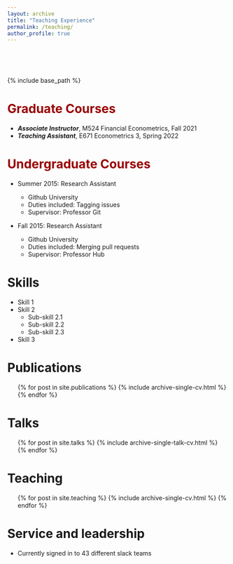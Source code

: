 ```yaml
---
layout: archive
title: "Teaching Experience"
permalink: /teaching/
author_profile: true
---
```

<pre>



</pre>
{% include base_path %}

<span style="color:#990000">Graduate Courses</span>
======
* ***Associate Instructor***, M524 Financial Econometrics, Fall 2021
* ***Teaching Assistant***, E671 Econometrics 3, Spring 2022

<span style="color:#990000">Undergraduate Courses</span>
======
* Summer 2015: Research Assistant
  * Github University
  * Duties included: Tagging issues
  * Supervisor: Professor Git

* Fall 2015: Research Assistant
  * Github University
  * Duties included: Merging pull requests
  * Supervisor: Professor Hub
  
Skills
======
* Skill 1
* Skill 2
  * Sub-skill 2.1
  * Sub-skill 2.2
  * Sub-skill 2.3
* Skill 3

Publications
======
  <ul>{% for post in site.publications %}
    {% include archive-single-cv.html %}
  {% endfor %}</ul>
  
Talks
======
  <ul>{% for post in site.talks %}
    {% include archive-single-talk-cv.html %}
  {% endfor %}</ul>
  
Teaching
======
  <ul>{% for post in site.teaching %}
    {% include archive-single-cv.html %}
  {% endfor %}</ul>
  
Service and leadership
======
* Currently signed in to 43 different slack teams

